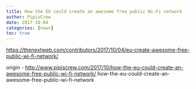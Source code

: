 ```yaml
---
title: How the EU could create an awesome free public Wi-Fi network
author: PipisCrew
date: 2017-10-04
categories: [news]
toc: true
---
```


https://thenextweb.com/contributors/2017/10/04/eu-create-awesome-free-public-wi-fi-network/

origin - http://www.pipiscrew.com/2017/10/how-the-eu-could-create-an-awesome-free-public-wi-fi-network/ how-the-eu-could-create-an-awesome-free-public-wi-fi-network